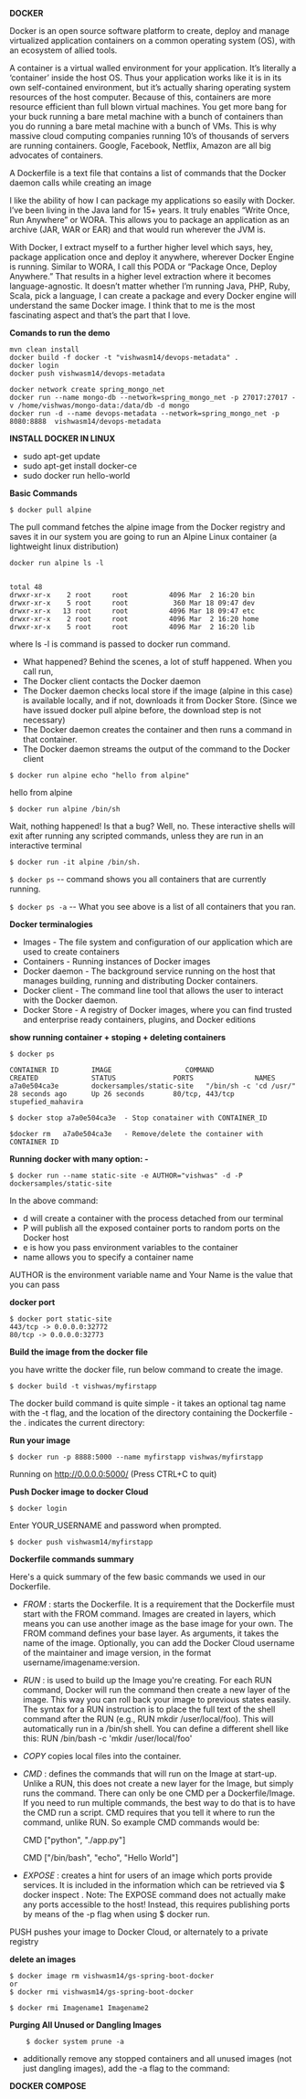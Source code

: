 
**DOCKER**

Docker is an open source software platform to create, deploy and manage virtualized application containers on a common operating system (OS), with an ecosystem of allied tools.
 
A container is a virtual walled environment for your application. It’s literally a ‘container’ inside the host OS. Thus your application works like it is in its own self-contained environment, but it’s actually sharing operating system resources of the host computer.  Because of this, containers are more resource efficient than full blown virtual machines. You get more bang for your buck running a bare metal machine with a bunch of containers than you do running a bare metal machine with a bunch of VMs. This is why massive cloud computing companies running 10’s of thousands of servers are running containers. Google, Facebook, Netflix, Amazon are all big advocates of containers.

A Dockerfile is a text file that contains a list of commands that the Docker daemon calls while creating an image

I like the ability of how I can package my applications so easily with Docker. I’ve been living in the Java land for 15+ years. It truly enables “Write Once, Run Anywhere” or WORA. This allows you to package an application as an archive (JAR, WAR or EAR) and that would run wherever the JVM is.

With Docker, I extract myself to a further higher level which says, hey, package application once and deploy it anywhere, wherever Docker Engine is running. Similar to WORA, I call this PODA or “Package Once, Deploy Anywhere.” That results in a higher level extraction where it becomes language-agnostic. It doesn’t matter whether I’m running Java, PHP, Ruby, Scala, pick a language, I can create a package and every Docker engine will understand the same Docker image. I think that to me is the most fascinating aspect and that’s the part that I love.


**Comands to run the demo**
```
mvn clean install
docker build -f docker -t "vishwasm14/devops-metadata" .
docker login 
docker push vishwasm14/devops-metadata

docker network create spring_mongo_net
docker run --name mongo-db --network=spring_mongo_net -p 27017:27017 -v /home/vishwas/mongo-data:/data/db -d mongo
docker run -d --name devops-metadata --network=spring_mongo_net -p 8080:8888  vishwasm14/devops-metadata
```


**INSTALL DOCKER IN LINUX** 

- sudo apt-get update
- sudo apt-get install docker-ce
- sudo docker run hello-world

**Basic Commands**

```$ docker pull alpine ```

The pull command fetches the alpine image from the Docker registry and saves it in our system
you are going to run an Alpine Linux container (a lightweight linux distribution) 


```
docker run alpine ls -l 


total 48
drwxr-xr-x    2 root     root          4096 Mar  2 16:20 bin
drwxr-xr-x    5 root     root           360 Mar 18 09:47 dev
drwxr-xr-x   13 root     root          4096 Mar 18 09:47 etc
drwxr-xr-x    2 root     root          4096 Mar  2 16:20 home
drwxr-xr-x    5 root     root          4096 Mar  2 16:20 lib

```

where ls -l is command is passed to docker run command.


- What happened? Behind the scenes, a lot of stuff happened. When you call run,
-  The Docker client contacts the Docker daemon
- The Docker daemon checks local store if the image (alpine in this case) is available locally, and if not, downloads it from Docker Store. (Since we have issued docker pull alpine before, the download step is not necessary)
- The Docker daemon creates the container and then runs a command in that container.
- The Docker daemon streams the output of the command to the Docker client


``` $ docker run alpine echo "hello from alpine" ```

hello from alpine

```$ docker run alpine /bin/sh ```

Wait, nothing happened! Is that a bug? Well, no. These interactive shells will exit after running any scripted commands, unless they are run in an interactive terminal 

``` $ docker run -it alpine /bin/sh. ```

``` $ docker ps ```     -- command shows you all containers that are currently running.

``` $ docker ps -a ```  -- What you see above is a list of all containers that you ran.


**Docker terminalogies**

- Images        - The file system and configuration of our application which are used to create containers
- Containers    - Running instances of Docker images
- Docker daemon - The background service running on the host that manages building, running and distributing Docker containers.
- Docker client - The command line tool that allows the user to interact with the Docker daemon.
- Docker Store -  A registry of Docker images, where you can find trusted and enterprise ready containers, plugins, 
and Docker editions


**show running container + stoping + deleting containers**

```
$ docker ps 

CONTAINER ID        IMAGE                  COMMAND                  CREATED             STATUS              PORTS               NAMES
a7a0e504ca3e        dockersamples/static-site   "/bin/sh -c 'cd /usr/"   28 seconds ago      Up 26 seconds       80/tcp, 443/tcp     stupefied_mahavira
 
$ docker stop a7a0e504ca3e  - Stop conatainer with CONTAINER_ID

$docker rm   a7a0e504ca3e   - Remove/delete the container with CONTAINER ID

```

**Running docker with many option: -** 

```
$ docker run --name static-site -e AUTHOR="vishwas" -d -P dockersamples/static-site 

```

In the above command:

- d will create a container with the process detached from our terminal
- P will publish all the exposed container ports to random ports on the Docker host
- e is how you pass environment variables to the container
- name allows you to specify a container name

AUTHOR is the environment variable name and Your Name is the value that you can pass

**docker port** 

```
$ docker port static-site
443/tcp -> 0.0.0.0:32772
80/tcp -> 0.0.0.0:32773 

```

**Build the image from  the docker file**

you have writte the docker file, run below command to create the image.

``` 
$ docker build -t vishwas/myfirstapp 
```

The docker build command is quite simple - it takes an optional tag name with the -t flag, 
and the location of the directory containing the Dockerfile - the . indicates the current directory:



**Run your image**

```
$ docker run -p 8888:5000 --name myfirstapp vishwas/myfirstapp 

```

Running on http://0.0.0.0:5000/ (Press CTRL+C to quit)

**Push Docker image to docker Cloud**

```
$ docker login 
```

Enter YOUR_USERNAME and password when prompted.

``` 
$ docker push vishwasm14/myfirstapp 

```


**Dockerfile commands summary**

Here's a quick summary of the few basic commands we used in our Dockerfile.

- *FROM* : starts the Dockerfile. It is a requirement that the Dockerfile must start with the FROM command. Images are created in layers, which means you can use another image as the base image for your own. The FROM command defines your base layer. As arguments, it takes the name of the image. Optionally, you can add the Docker Cloud username of the maintainer and image version, in the format username/imagename:version.


- *RUN* : is used to build up the Image you're creating. For each RUN command, Docker will run the command then create a new layer of the image. This way you can roll back your image to previous states easily. The syntax for a RUN instruction is to place the full text of the shell command after the RUN (e.g., RUN mkdir /user/local/foo). This will automatically run in a /bin/sh shell. You can define a different shell like this: RUN /bin/bash -c 'mkdir /user/local/foo'


- *COPY* copies local files into the container.


- *CMD* : defines the commands that will run on the Image at start-up. Unlike a RUN, this does not create a new layer for the Image, but simply runs the command. There can only be one CMD per a Dockerfile/Image. If you need to run multiple commands, the best way to do that is to have the CMD run a script. CMD requires that you tell it where to run the command, unlike RUN. So example CMD commands would be:

  CMD ["python", "./app.py"]

  CMD ["/bin/bash", "echo", "Hello World"]


- *EXPOSE* :  creates a hint for users of an image which ports provide services. It is included in the information which can be retrieved via $ docker inspect <container-id>.
Note: The EXPOSE command does not actually make any ports accessible to the host! Instead, this requires publishing ports by means of the -p flag when using $ docker run.

PUSH pushes your image to Docker Cloud, or alternately to a private registry



**delete an images**

``` 
$ docker image rm vishwasm14/gs-spring-boot-docker
or
$ docker rmi vishwasm14/gs-spring-boot-docker

$ docker rmi Imagename1 Imagename2
```


**Purging All Unused or Dangling Images**

``` $ docker system prune
    $ docker system prune -a   
```
- additionally remove any stopped containers and all unused images (not just dangling images), 
add the -a flag to the command:


**DOCKER COMPOSE**






